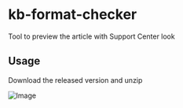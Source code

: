 # kb-format-checker
Tool to preview the article with Support Center look

## Usage

Download the released version and unzip

![Image](kb-format-checker.gif)
